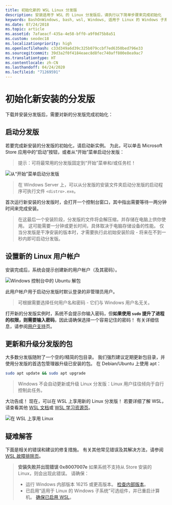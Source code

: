 ```yaml
---
title: 初始化新的 WSL Linux 分发版
description: 安装适用于 WSL 的 Linux 分发版后，请执行以下简单步骤来完成初始化
keywords: BashOnWindows, bash, wsl, Windows, 适用于 Linux 的 Windows 子系统, windowssubsystem, ubuntu, debian, suse, Windows 10
ms.date: 07/24/2018
ms.topic: article
ms.assetid: 7afaeacf-435a-4e58-bff0-a9f0d75b8a51
ms.custom: seodec18
ms.localizationpriority: high
ms.openlocfilehash: c33d349a6d39c325b079ccbf7ed6350bed796e33
ms.sourcegitcommit: 39d3a2f0f4184eaec8d8fec740aff800e8ea9ac7
ms.translationtype: HT
ms.contentlocale: zh-CN
ms.lasthandoff: 04/24/2020
ms.locfileid: "71269591"
---
```

# <a name="initializing-a-newly-installed-distro"></a>初始化新安装的分发版
下载并安装分发版后，需要对新的分发版完成初始化：

## <a name="launch-a-distro"></a>启动分发版
若要完成新安装的分发版的初始化，请启动新实例。 为此，可以单击 Microsoft Store 应用中的“启动”按钮，或者从“开始”菜单启动分发版：

> 提示：可将最常用的分发版固定到“开始”菜单和/或任务栏！

![从“开始”菜单启动分发版](media/start-menu.png)

> 在 Windows Server 上，可以从分发版的安装文件夹启动分发版的启动程序可执行文件 `<distro>.exe`。

首次运行新安装的分发版时，会打开一个控制台窗口，其中指出需要等待一两分钟时间来完成安装。

> 在这最后一个安装阶段，分发版的文件将会解压缩，并存储在电脑上供你使用。 这可能需要一分钟或更长时间，具体取决于电脑存储设备的性能。 仅当分发版是干净安装的版本时，才需要执行此初始安装阶段 - 将来在不到一秒内即可启动分发版。

## <a name="setting-up-a-new-linux-user-account"></a>设置新的 Linux 用户帐户

安装完成后，系统会提示创建新的用户帐户（及其密码）。 

![Windows 控制台中的 Ubuntu 解包](media/UbuntuInstall.png)

此用户帐户用于启动分发版时默认登录的非管理员用户。

> 可根据需要选择任何用户名和密码 - 它们与 Windows 用户名无关。 

打开新的分发版实例时，系统不会提示你输入密码，但**如果使用 `sudo` 提升了进程的权限，则需要输入密码**，因此请确保选择一个容易记住的密码！ 有关详细信息，请参阅[用户支持](user-support.md)页。

## <a name="update--upgrade-your-distros-packages"></a>更新和升级分发版的包

大多数分发版随附了一个空的/精简的包目录。 我们强烈建议定期更新包目录，并使用分发版的首选包管理器升级已安装的包。 在 Debian/Ubuntu 上使用 apt：

```bash
sudo apt update && sudo apt upgrade
```

> Windows 不会自动更新或升级 Linux 分发版：Linux 用户往往倾向于自行控制此任务。

大功告成！ 现在，可以在 WSL 上享用新的 Linux 分发版！ 若要详细了解 WSL，请查看其他 [WSL 文档](https://aka.ms/wsldocs)或 [WSL 学习资源页](https://aka.ms/learnwsl)。

![在 WSL 上享用 Linux](media/linux-on-wsl.png)

## <a name="troubleshooting"></a>疑难解答

下面是相关的错误和建议的修复措施。 有关其他常见错误及其解决方法，请参阅 [WSL 故障排除页](troubleshooting.md)。

> **安装失败并出现错误 0x8007007e** 如果系统不支持从 Store 安装的 Linux，则会出现此错误。  请确保：
> * 运行 Windows 内部版本 16215 或更高版本。 [检查内部版本](troubleshooting.md#check-your-build-number)。
> * 已启用“适用于 Linux 的 Windows 子系统”可选组件，并已重启计算机。  [确保已启用 WSL](troubleshooting.md#confirm-wsl-is-enabled)。
